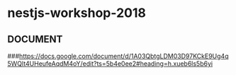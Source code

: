 # nestjs-workshop-2018

## DOCUMENT
###https://docs.google.com/document/d/1A03QbtgLDM03D97KCkE9Ug4q5WQlt4UHeufeAqdM4oY/edit?ts=5b4e0ee2#heading=h.xueb6ls5b6yi
